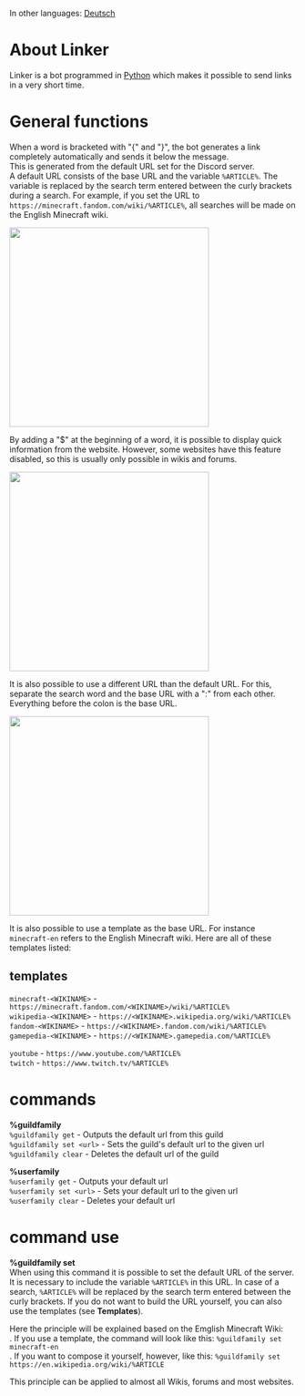 In other languages: [Deutsch](https://gist.github.com/DwarflinDeveloping/3dd8f1a76e0c99f61179dab993728a0b)

# About Linker
Linker is a bot programmed in [Python](https://www.python.org/) which makes it possible to send links in a very short time.

# General functions
When a word is bracketed with "{" and "}", the bot generates a link completely automatically and sends it below the message.<br>
This is generated from the default URL set for the Discord server.<br>
A default URL consists of the base URL and the variable `%ARTICLE%`.
The variable is replaced by the search term entered between the curly brackets during a search.
For example, if you set the URL to `https://minecraft.fandom.com/wiki/%ARTICLE%`, all searches will be made on the English Minecraft wiki.

<img src="https://cdn.discordapp.com/attachments/822481246097113118/824293121964900372/Usage1.png" width="350px" />

By adding a "$" at the beginning of a word, it is possible to display quick information from the website.
However, some websites have this feature disabled, so this is usually only possible in wikis and forums.

<img src="https://cdn.discordapp.com/attachments/822481246097113118/824295598433501195/Usage3.png" width="350px" />

It is also possible to use a different URL than the default URL. For this, separate the search word and the base URL with a ":" from each other.
Everything before the colon is the base URL.

<img src="https://cdn.discordapp.com/attachments/822481246097113118/824301631247482900/Usage4.png" width="350px" />

It is also possible to use a template as the base URL. For instance `minecraft-en` refers to the English Minecraft wiki.
Here are all of these templates listed:

## templates

`minecraft-<WIKINAME>` - `https://minecraft.fandom.com/<WIKINAME>/wiki/%ARTICLE%`<br>
`wikipedia-<WIKINAME>` - `https://<WIKINAME>.wikipedia.org/wiki/%ARTICLE%`<br>
`fandom-<WIKINAME>` - `https://<WIKINAME>.fandom.com/wiki/%ARTICLE%`<br>
`gamepedia-<WIKINAME>` - `https://<WIKINAME>.gamepedia.com/%ARTICLE%`

`youtube` - `https://www.youtube.com/%ARTICLE%`<br>
`twitch` - `https://www.twitch.tv/%ARTICLE%`

# commands

**%guildfamily**<br>
`%guildfamily get` - Outputs the default url from this guild<br>
`%guildfamily set <url>` - Sets the guild's default url to the given url<br>
`%guildfamily clear` - Deletes the default url of the guild

**%userfamily**<br>
`%userfamily get` - Outputs your default url<br>
`%userfamily set <url>` - Sets your default url to the given url<br>
`%userfamily clear` - Deletes your default url

# command use

**%guildfamily set**<br>
When using this command it is possible to set the default URL of the server.
It is necessary to include the variable `%ARTICLE%` in this URL. In case of a search, `%ARTICLE%` will be replaced by the search term entered between the curly brackets.
If you do not want to build the URL yourself, you can also use the templates (see **Templates**).

Here the principle will be explained based on the Emglish Minecraft Wiki:<br>.
If you use a template, the command will look like this: `%guildfamily set minecraft-en`<br>.
If you want to compose it yourself, however, like this: `%guildfamily set https://en.wikipedia.org/wiki/%ARTICLE`

This principle can be applied to almost all Wikis, forums and most websites.

